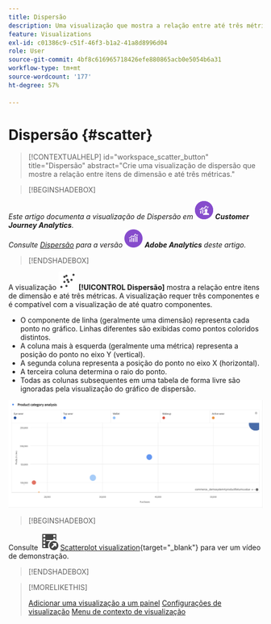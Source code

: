 ```yaml
---
title: Dispersão
description: Uma visualização que mostra a relação entre até três métricas.
feature: Visualizations
exl-id: c01386c9-c51f-46f3-b1a2-41a8d8996d04
role: User
source-git-commit: 4bf8c616965718426efe880865acb0e5054b6a31
workflow-type: tm+mt
source-wordcount: '177'
ht-degree: 57%

---
```


# Dispersão {#scatter}

<!-- markdownlint-disable MD034 -->

>[!CONTEXTUALHELP]
>id="workspace_scatter_button"
>title="Dispersão"
>abstract="Crie uma visualização de dispersão que mostre a relação entre itens de dimensão e até três métricas."

<!-- markdownlint-enable MD034 -->


>[!BEGINSHADEBOX]

_Este artigo documenta a visualização de Dispersão em_ ![CustomerJourneyAnalytics](/help/assets/icons/CustomerJourneyAnalytics.svg) _**Customer Journey Analytics**._<br/>_Consulte [Dispersão](https://experienceleague.adobe.com/en/docs/analytics/analyze/analysis-workspace/visualizations/scatterplot) para a versão_ ![AdobeAnalytics](/help/assets/icons/AdobeAnalytics.svg) _**Adobe Analytics** deste artigo._

>[!ENDSHADEBOX]


A visualização ![DispersãoGráfico](/help/assets/icons/GraphScatter.svg) **[!UICONTROL Dispersão]** mostra a relação entre itens de dimensão e até três métricas. A visualização requer três componentes e é compatível com a visualização de até quatro componentes.

* O componente de linha (geralmente uma dimensão) representa cada ponto no gráfico. Linhas diferentes são exibidas como pontos coloridos distintos.
* A coluna mais à esquerda (geralmente uma métrica) representa a posição do ponto no eixo Y (vertical).
* A segunda coluna representa a posição do ponto no eixo X (horizontal).
* A terceira coluna determina o raio do ponto.
* Todas as colunas subsequentes em uma tabela de forma livre são ignoradas pela visualização do gráfico de dispersão.

![Exemplo de gráfico de dispersão mostrando vários itens de dimensão ](assets/scatter.png)


>[!BEGINSHADEBOX]

Consulte ![VideoCheckedOut](/help/assets/icons/VideoCheckedOut.svg) [Scatterplot visualization](https://video.tv.adobe.com/v/334459/?quality=12&learn=on){target="_blank"} para ver um vídeo de demonstração.

>[!ENDSHADEBOX]


>[!MORELIKETHIS]
>
>[Adicionar uma visualização a um painel](/help/analysis-workspace/visualizations/freeform-analysis-visualizations.md#add-visualizations-to-a-panel)
>[Configurações de visualização](/help/analysis-workspace/visualizations/freeform-analysis-visualizations.md#settings)
>[Menu de contexto de visualização](/help/analysis-workspace/visualizations/freeform-analysis-visualizations.md#context-menu)
>

